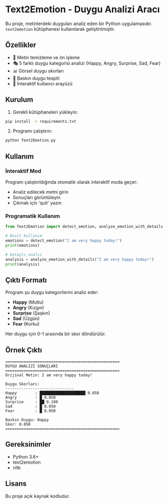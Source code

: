 # Text2Emotion - Duygu Analizi Aracı

Bu proje, metinlerdeki duyguları analiz eden bir Python uygulamasıdır. `text2emotion` kütüphanesi kullanılarak geliştirilmiştir.

## Özellikler

- 📝 Metin temizleme ve ön işleme
- 🎭 5 farklı duygu kategorisi analizi (Happy, Angry, Surprise, Sad, Fear)
- 📊 Görsel duygu skorları
- 🎯 Baskın duygu tespiti
- 💬 İnteraktif kullanıcı arayüzü

## Kurulum

1. Gerekli kütüphaneleri yükleyin:
```bash
pip install -r requirements.txt
```

2. Programı çalıştırın:
```bash
python Text2Emotion.py
```

## Kullanım

### İnteraktif Mod
Program çalıştırıldığında otomatik olarak interaktif moda geçer:
- Analiz edilecek metni girin
- Sonuçları görüntüleyin
- Çıkmak için 'quit' yazın

### Programatik Kullanım
```python
from Text2Emotion import detect_emotion, analyze_emotion_with_details

# Basit kullanım
emotions = detect_emotion("I am very happy today!")
print(emotions)

# Detaylı analiz
analysis = analyze_emotion_with_details("I am very happy today!")
print(analysis)
```

## Çıktı Formatı

Program şu duygu kategorilerini analiz eder:
- **Happy** (Mutlu)
- **Angry** (Kızgın)
- **Surprise** (Şaşkın)
- **Sad** (Üzgün)
- **Fear** (Korku)

Her duygu için 0-1 arasında bir skor döndürülür.

## Örnek Çıktı

```
==================================================
DUYGU ANALİZİ SONUÇLARI
==================================================
Orijinal Metin: I am very happy today!

Duygu Skorları:
------------------------------
Happy        : ████████████████████ 0.850
Angry        : █ 0.050
Surprise     : ██ 0.100
Sad          : █ 0.050
Fear         : █ 0.050

Baskın Duygu: Happy
Skor: 0.850
==================================================
```

## Gereksinimler

- Python 3.6+
- text2emotion
- nltk

## Lisans

Bu proje açık kaynak kodludur.
